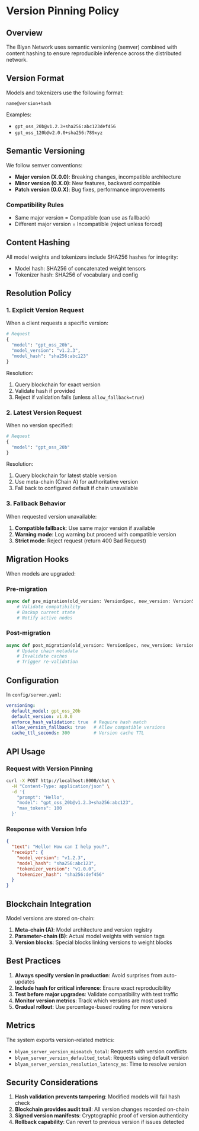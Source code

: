# Version Pinning Policy

## Overview

The Blyan Network uses semantic versioning (semver) combined with content hashing to ensure reproducible inference across the distributed network.

## Version Format

Models and tokenizers use the following format:

```
name@version+hash
```

Examples:
- `gpt_oss_20b@v1.2.3+sha256:abc123def456`
- `gpt_oss_120b@v2.0.0+sha256:789xyz`

## Semantic Versioning

We follow semver conventions:

- **Major version (X.0.0)**: Breaking changes, incompatible architecture
- **Minor version (0.X.0)**: New features, backward compatible
- **Patch version (0.0.X)**: Bug fixes, performance improvements

### Compatibility Rules

- Same major version = Compatible (can use as fallback)
- Different major version = Incompatible (reject unless forced)

## Content Hashing

All model weights and tokenizers include SHA256 hashes for integrity:

- Model hash: SHA256 of concatenated weight tensors
- Tokenizer hash: SHA256 of vocabulary and config

## Resolution Policy

### 1. Explicit Version Request

When a client requests a specific version:

```python
# Request
{
  "model": "gpt_oss_20b",
  "model_version": "v1.2.3",
  "model_hash": "sha256:abc123"
}
```

Resolution:
1. Query blockchain for exact version
2. Validate hash if provided
3. Reject if validation fails (unless `allow_fallback=true`)

### 2. Latest Version Request

When no version specified:

```python
# Request
{
  "model": "gpt_oss_20b"
}
```

Resolution:
1. Query blockchain for latest stable version
2. Use meta-chain (Chain A) for authoritative version
3. Fall back to configured default if chain unavailable

### 3. Fallback Behavior

When requested version unavailable:

1. **Compatible fallback**: Use same major version if available
2. **Warning mode**: Log warning but proceed with compatible version
3. **Strict mode**: Reject request (return 400 Bad Request)

## Migration Hooks

When models are upgraded:

### Pre-migration
```python
async def pre_migration(old_version: VersionSpec, new_version: VersionSpec):
    # Validate compatibility
    # Backup current state
    # Notify active nodes
```

### Post-migration
```python
async def post_migration(old_version: VersionSpec, new_version: VersionSpec):
    # Update chain metadata
    # Invalidate caches
    # Trigger re-validation
```

## Configuration

In `config/server.yaml`:

```yaml
versioning:
  default_model: gpt_oss_20b
  default_version: v1.0.0
  enforce_hash_validation: true  # Require hash match
  allow_version_fallback: true   # Allow compatible versions
  cache_ttl_seconds: 300         # Version cache TTL
```

## API Usage

### Request with Version Pinning

```bash
curl -X POST http://localhost:8000/chat \
  -H "Content-Type: application/json" \
  -d '{
    "prompt": "Hello",
    "model": "gpt_oss_20b@v1.2.3+sha256:abc123",
    "max_tokens": 100
  }'
```

### Response with Version Info

```json
{
  "text": "Hello! How can I help you?",
  "receipt": {
    "model_version": "v1.2.3",
    "model_hash": "sha256:abc123",
    "tokenizer_version": "v1.0.0",
    "tokenizer_hash": "sha256:def456"
  }
}
```

## Blockchain Integration

Model versions are stored on-chain:

1. **Meta-chain (A)**: Model architecture and version registry
2. **Parameter-chain (B)**: Actual model weights with version tags
3. **Version blocks**: Special blocks linking versions to weight blocks

## Best Practices

1. **Always specify version in production**: Avoid surprises from auto-updates
2. **Include hash for critical inference**: Ensure exact reproducibility
3. **Test before major upgrades**: Validate compatibility with test traffic
4. **Monitor version metrics**: Track which versions are most used
5. **Gradual rollout**: Use percentage-based routing for new versions

## Metrics

The system exports version-related metrics:

- `blyan_server_version_mismatch_total`: Requests with version conflicts
- `blyan_server_version_defaulted_total`: Requests using default version
- `blyan_server_version_resolution_latency_ms`: Time to resolve version

## Security Considerations

1. **Hash validation prevents tampering**: Modified models will fail hash check
2. **Blockchain provides audit trail**: All version changes recorded on-chain
3. **Signed version manifests**: Cryptographic proof of version authenticity
4. **Rollback capability**: Can revert to previous version if issues detected